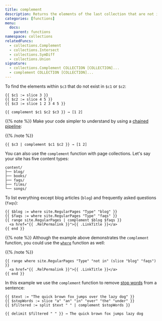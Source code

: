 ```yaml
---
title: complement
description: Returns the elements of the last collection that are not in any of the others.
categories: [functions]
menu:
  docs:
    parent: functions
namespace: collections
relatedFuncs:
  - collections.Complement
  - collections.Intersect
  - collections.SymDiff
  - collections.Union
signature:
  - collections.Complement COLLECTION [COLLECTION]...
  - complement COLLECTION [COLLECTION]...
---
```


To find the elements within `$c3` that do not exist in `$c1` or `$c2`:

```go-html-template
{{ $c1 := slice 3 }}
{{ $c2 := slice 4 5 }}
{{ $c3 := slice 1 2 3 4 5 }}

{{ complement $c1 $c2 $c3 }} → [1 2]
```

{{% note %}}
Make your code simpler to understand by using a [chained pipeline]:

[chained pipeline]: https://pkg.go.dev/text/template#hdr-Pipelines
{{% /note %}}


```go-html-template
{{ $c3 | complement $c1 $c2 }} → [1 2]
```

You can also use the `complement` function with page collections. Let's say your site has five content types:

```text
content/
├── blog/
├── books/
├── faqs/
├── films/
└── songs/
```

To list everything except blog articles (`blog`) and frequently asked questions (`faqs`):

```go-html-template
{{ $blog := where site.RegularPages "Type" "blog" }}
{{ $faqs := where site.RegularPages "Type" "faqs" }}
{{ range site.RegularPages | complement $blog $faqs }}
  <a href="{{ .RelPermalink }}">{{ .LinkTitle }}</a>
{{ end }}
```

{{% note %}}
Although the example above demonstrates the `complement` function, you could use the [`where`] function as well:

[`where`]: /functions/where/
{{% /note %}} 

```go-html-template
{{ range where site.RegularPages "Type" "not in" (slice "blog" "faqs") }}
  <a href="{{ .RelPermalink }}">{{ .LinkTitle }}</a>
{{ end }}
```

In this example we use the `complement` function to remove [stop words] from a sentence:

```go-html-template
{{ $text := "The quick brown fox jumps over the lazy dog" }}
{{ $stopWords := slice "a" "an" "in" "over" "the" "under" }}
{{ $filtered := split $text " " | complement $stopWords }}

{{ delimit $filtered " " }} → The quick brown fox jumps lazy dog
```

[stop words]: https://en.wikipedia.org/wiki/Stop_word
